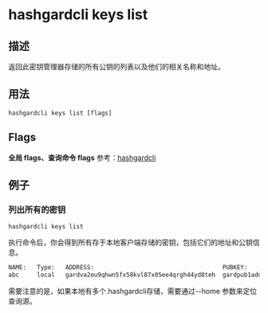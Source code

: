 # hashgardcli keys list

## 描述

返回此密钥管理器存储的所有公钥的列表以及他们的相关名称和地址。

## 用法

```
hashgardcli keys list [flags]
```
## Flags
 **全局 flags、查询命令 flags** 参考：[hashgardcli](../README.md)


## 例子

### 列出所有的密钥

```shell
hashgardcli keys list
```

执行命令后，你会得到所有存于本地客户端存储的密钥，包括它们的地址和公钥信息。

```txt
NAME:	Type:	ADDRESS:						            PUBKEY:
abc  	local	gardva2eu9qhwn5fx58kvl87x05ee4qrgh44yd8teh	gardpub1addwnpepqvu549hgyhnxlveqmtdn2xywygxpgzcsqefxur47zkz4e0e9x67hvjr6r6p
```

需要注意的是，如果本地有多个.hashgardcli存储，需要通过--home 参数来定位查询源。
